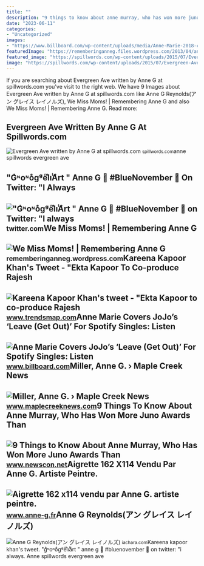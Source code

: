 ```yaml
---
title: ""
description: "9 things to know about anne murray, who has won more juno awards than"
date: "2023-06-11"
categories:
- "Uncategorized"
images:
- "https://www.billboard.com/wp-content/uploads/media/Anne-Marie-2018-cr-michael-furlonger-billboard-1548.jpg"
featuredImage: "https://rememberinganneg.files.wordpress.com/2013/04/annetoast.jpg"
featured_image: "https://spillwords.com/wp-content/uploads/2015/07/Evergreen-Ave-by-Anne-G1.jpg"
image: "https://spillwords.com/wp-content/uploads/2015/07/Evergreen-Ave-by-Anne-G1.jpg"
---
```


If you are searching about Evergreen Ave written by Anne G at spillwords.com you've visit to the right web. We have 9 Images about Evergreen Ave written by Anne G at spillwords.com like Anne G Reynolds(アン グレイス レイノルズ), We Miss Moms! | Remembering Anne G and also We Miss Moms! | Remembering Anne G. Read more:

Evergreen Ave Written By Anne G At Spillwords.com
-------------------------------------------------

 ![Evergreen Ave written by Anne G at spillwords.com](https://spillwords.com/wp-content/uploads/2015/07/Evergreen-Ave-by-Anne-G1.jpg) <small>spillwords.com</small>anne spillwords evergreen ave

"GͣᶰoᶰoͤgᵍeͬlͤiͭAͤrt " Anne G 💙 #BlueNovember 💙 On Twitter: "I Always
---------------------------------------------------------------------

 !["GͣᶰoᶰoͤgᵍeͬlͤiͭAͤrt " Anne G 💙 #BlueNovember 💙 on Twitter: "I always](https://pbs.twimg.com/media/FmBqjeFX0AE2AwV.jpg) <small>twitter.com</small>We Miss Moms! | Remembering Anne G
----------------------------------

 ![We Miss Moms! | Remembering Anne G](https://rememberinganneg.files.wordpress.com/2013/04/annetoast.jpg) <small>rememberinganneg.wordpress.com</small>Kareena Kapoor Khan's Tweet - "Ekta Kapoor To Co-produce Rajesh
---------------------------------------------------------------

 ![Kareena Kapoor Khan's tweet - "Ekta Kapoor to co-produce Rajesh](https://pbs.twimg.com/media/Fcyada8X0AANSFu.jpg) <small>www.trendsmap.com</small>Anne Marie Covers JoJo’s ‘Leave (Get Out)’ For Spotify Singles: Listen
----------------------------------------------------------------------

 ![Anne Marie Covers JoJo’s ‘Leave (Get Out)’ For Spotify Singles: Listen](https://www.billboard.com/wp-content/uploads/media/Anne-Marie-2018-cr-michael-furlonger-billboard-1548.jpg) <small>www.billboard.com</small>Miller, Anne G. › Maple Creek News
----------------------------------

 ![Miller, Anne G. › Maple Creek News](https://www.maplecreeknews.com/wp-content/uploads/2015/08/anne-miller-obit.gif) <small>www.maplecreeknews.com</small>9 Things To Know About Anne Murray, Who Has Won More Juno Awards Than
---------------------------------------------------------------------

 ![9 Things to Know About Anne Murray, Who Has Won More Juno Awards Than](https://www.billboard.com/wp-content/uploads/2023/03/anne-murray-cma-awards-1985-billboard-1548.jpg) <small>www.newscon.net</small>Aigrette 162 X114 Vendu Par Anne G. Artiste Peintre.
----------------------------------------------------

 ![Aigrette 162 x114 vendu par Anne G. artiste peintre.](http://www.anne-g.fr/images/tableaux/anneg220.jpg) <small>www.anne-g.fr</small>Anne G Reynolds(アン グレイス レイノルズ)
------------------------------

 ![Anne G Reynolds(アン グレイス レイノルズ)](https://image.iaproject.app/167748486608134123.png) <small>iachara.com</small>Kareena kapoor khan's tweet. "gͣᶰoᶰoͤgᵍeͬlͤiͭaͤrt " anne g 💙 #bluenovember 💙 on twitter: "i always. Anne spillwords evergreen ave
